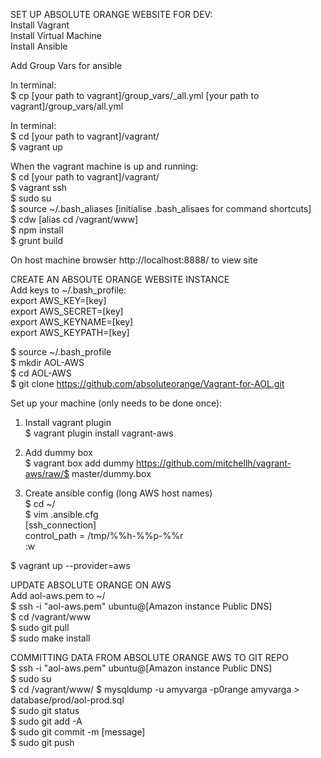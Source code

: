SET UP ABSOLUTE ORANGE WEBSITE FOR DEV:  
Install Vagrant  
Install Virtual Machine  
Install Ansible  

Add Group Vars for ansible

In terminal:  
$ cp [your path to vagrant]/group_vars/_all.yml  [your path to vagrant]/group_vars/all.yml

In terminal:  
$ cd [your path to vagrant]/vagrant/  
$ vagrant up  

When the vagrant machine is up and running:  
$ cd [your path to vagrant]/vagrant/  
$ vagrant ssh  
$ sudo su  
$ source ~/.bash_aliases [initialise .bash_alisaes for command shortcuts]  
$ cdw [alias cd /vagrant/www]  
$ npm install  
$ grunt build  

On host machine browser http://localhost:8888/ to view site

CREATE AN ABSOUTE ORANGE WEBSITE INSTANCE  
Add keys to ~/.bash_profile:  
export AWS_KEY=[key]  
export AWS_SECRET=[key]  
export AWS_KEYNAME=[key]  
export AWS_KEYPATH=[key]  

$ source ~/.bash_profile  
$ mkdir AOL-AWS  
$ cd AOL-AWS  
$ git clone https://github.com/absoluteorange/Vagrant-for-AOL.git  

Set up your machine (only needs to be done once):  
1.  Install vagrant plugin  
    $ vagrant plugin install vagrant-aws  
  
2.  Add dummy box  
    $ vagrant box add dummy https://github.com/mitchellh/vagrant-aws/raw/$ master/dummy.box  
  
3.  Create ansible config (long AWS host names)  
    $ cd ~/  
    $ vim .ansible.cfg  
      [ssh_connection]  
      control_path = /tmp/%%h-%%p-%%r  
      :w  
  
$ vagrant up --provider=aws  
  
UPDATE ABSOLUTE ORANGE ON AWS  
Add aol-aws.pem to ~/  
$ ssh -i "aol-aws.pem" ubuntu@[Amazon instance Public DNS]  
$ cd /vagrant/www  
$ sudo git pull  
$ sudo make install  
  
COMMITTING DATA FROM ABSOLUTE ORANGE AWS TO GIT REPO  
$ ssh -i "aol-aws.pem" ubuntu@[Amazon instance Public DNS]  
$ sudo su  
$ cd /vagrant/www/
$ mysqldump -u amyvarga -p0range amyvarga > database/prod/aol-prod.sql   
$ sudo git status  
$ sudo git add -A  
$ sudo git commit -m [message]  
$ sudo git push  

